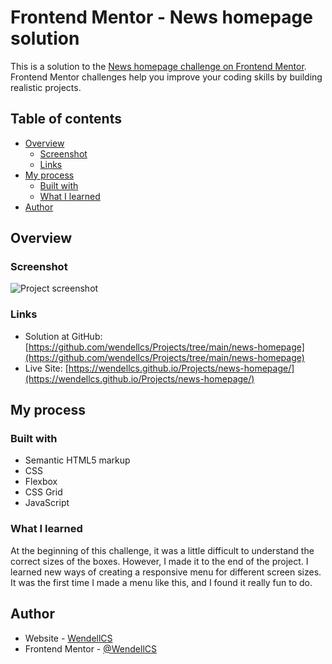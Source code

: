 # Frontend Mentor - News homepage solution

This is a solution to the [News homepage challenge on Frontend Mentor](https://www.frontendmentor.io/challenges/news-homepage-H6SWTa1MFl). Frontend Mentor challenges help you improve your coding skills by building realistic projects. 

## Table of contents

- [Overview](#overview)
  - [Screenshot](#screenshot)
  - [Links](#links)
- [My process](#my-process)
  - [Built with](#built-with)
  - [What I learned](#what-i-learned)
- [Author](#author)

## Overview

### Screenshot

![Project screenshot](/assets/images/project-print.png)

### Links

- Solution at GitHub: [https://github.com/wendellcs/Projects/tree/main/news-homepage](https://github.com/wendellcs/Projects/tree/main/news-homepage)
- Live Site: [https://wendellcs.github.io/Projects/news-homepage/](https://wendellcs.github.io/Projects/news-homepage/)

## My process

### Built with

- Semantic HTML5 markup
- CSS 
- Flexbox
- CSS Grid
- JavaScript

### What I learned

At the beginning of this challenge, it was a little difficult to understand the correct sizes of the boxes. However, I made it to the end of the project.
I learned new ways of creating a responsive menu for different screen sizes. It was the first time I made a menu like this, and I found it really fun to do.

## Author

- Website - [WendellCS](https://wendellcs.github.io)
- Frontend Mentor - [@WendellCS](https://www.frontendmentor.io/profile/WendellCS)